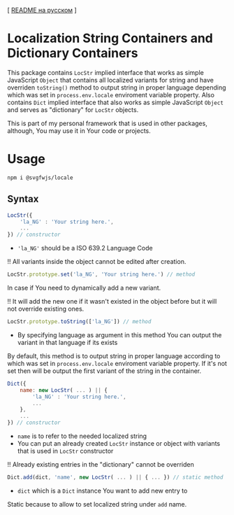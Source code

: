 [ [README на русском](README_ru.md) ]

# Localization String Containers and Dictionary Containers
This package contains `LocStr` implied interface that works as simple JavaScript `Object` that contains all localized variants for string and have overriden `toString()` method to output string in proper language depending which was set in `process.env.locale` enviroment variable property. Also contains `Dict` implied interface that also works as simple JavaScript `Object` and serves as "dictionary" for `LocStr` objects.

This is part of my personal framework that is used in other packages, although, You may use it in Your code or projects.

# Usage
```
npm i @svgfwjs/locale
```

## Syntax
```js
LocStr({
    'la_NG' : 'Your string here.',
    ...
}) // constructor
```

- `'la_NG'` should be a ISO 639.2 Language Code

!! All variants inside the object cannot be edited after creation.

```js
LocStr.prototype.set('la_NG', 'Your string here.') // method
```

In case if You need to dynamically add a new variant. 

!! It will add the new one if it wasn't existed in the object before but it will not override existing ones.

```js
LocStr.prototype.toString(['la_NG']) // method
```

- By specifying language as argument in this method You can output the variant in that language if its exists

By default, this method is to output string in proper language according to which was set in `process.env.locale` enviroment variable property. If it's not set then will be output the first variant of the string in the container.

```js
Dict({
    name: new LocStr( ... ) || {
        'la_NG' : 'Your string here.',
        ...
    },
    ...
}) // constructor
```

- `name` is to refer to the needed localized string
- You can put an already created `LocStr` instance or object with variants that is used in `LocStr` constructor

!! Already existing entries in the "dictionary" cannot be overriden

```js
Dict.add(dict, 'name', new LocStr( ... ) || { ... }) // static method
```

- `dict` which is a `Dict` instance You want to add new entry to

Static because to allow to set localized string under `add` name.

